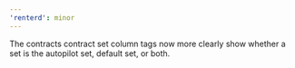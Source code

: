 ```yaml
---
'renterd': minor
---
```


The contracts contract set column tags now more clearly show whether a set is the autopilot set, default set, or both.
